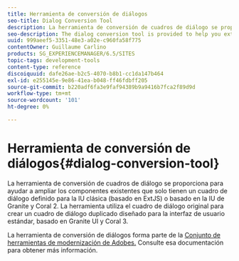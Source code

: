 ```yaml
---
title: Herramienta de conversión de diálogos
seo-title: Dialog Conversion Tool
description: La herramienta de conversión de cuadros de diálogo se proporciona para ayudarle a ampliar los componentes existentes que solo tienen un cuadro de diálogo definido para la IU clásica
seo-description: The dialog conversion tool is provided to help you extend existing components that only have a dialog defined for the classic UI
uuid: 999aeef5-3351-48e3-a02e-c960fa58f775
contentOwner: Guillaume Carlino
products: SG_EXPERIENCEMANAGER/6.5/SITES
topic-tags: development-tools
content-type: reference
discoiquuid: dafe26ae-b2c5-4070-b8b1-cc1da147b464
exl-id: e255145e-9e86-41ea-b048-ff46fdbff205
source-git-commit: b220adf6fa3e9faf94389b9a9416b7fca2f89d9d
workflow-type: tm+mt
source-wordcount: '101'
ht-degree: 0%

---
```


# Herramienta de conversión de diálogos{#dialog-conversion-tool}

La herramienta de conversión de cuadros de diálogo se proporciona para ayudar a ampliar los componentes existentes que solo tienen un cuadro de diálogo definido para la IU clásica (basado en ExtJS) o basado en la IU de Granite y Coral 2. La herramienta utiliza el cuadro de diálogo original para crear un cuadro de diálogo duplicado diseñado para la interfaz de usuario estándar, basado en Granite UI y Coral 3.

La herramienta de conversión de diálogos forma parte de la [Conjunto de herramientas de modernización de Adobes.](modernization-tools.md) Consulte esa documentación para obtener más información.
